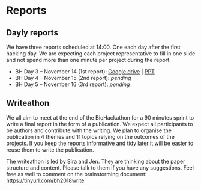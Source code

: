 # Reports
## Dayly reports
We have three reports scheduled at 14:00. One each day after the first hacking day. We are expecting each project representative to fill in one slide and not spend more than one minute per project during the report. 

* BH Day 3 – November 14 (1st report): [Google drive](http://goo.gl/R6oYbb) | [PPT](https://github.com/elixir-europe/BioHackathon/blob/master/bh2018paris-report-day3-nov14.pptx)
* BH Day 4 – November 15 (2nd report): *pending*
* BH Day 5 – November 16 (3rd report): *pending*

## Writeathon
We all aim to meet at the end of the BioHackathon for a 90 minutes sprint to write a final report in the form of a publication. We expect all participants to be authors and contribute with the writing. We plan to organise the publication in 4 themes and 11 topics relying on the outcomes of the projects. If you keep the reports informative and tidy later it will be easier to reuse them to write the publication.

The writeathon is led by Sira and Jen. They are thinking about the paper structure and content. Please talk to them if you have any suggestions. Feel free as well to comment on the brainstorming document: https://tinyurl.com/bh2018write 
